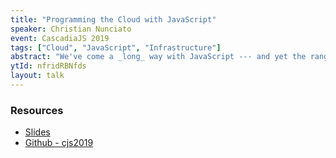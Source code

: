 ```yaml
---
title: "Programming the Cloud with JavaScript"
speaker: Christian Nunciato
event: CascadiaJS 2019
tags: ["Cloud", "JavaScript", "Infrastructure"]
abstract: "We've come a _long_ way with JavaScript --- and yet the range of what we can do with this language only seems to keep expanding. In this talk, I'll share a little about how I came to care about infrastructure as code, then show how we can use JavaScript to create not just our beloved front-end apps and services, but also the cloud infrastructure we need to bring them out into the world."
ytId: nfridRBNfds
layout: talk
---
```

### Resources 

- [Slides](http://slides-67a1781.s3-website-us-west-2.amazonaws.com)
- [Github - cjs2019](https://github.com/cnunciato/cjs2019)